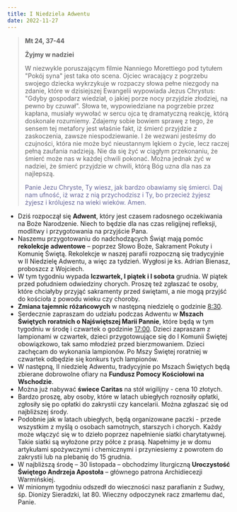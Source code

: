 ```yaml
---
title: I Niedziela Adwentu
date: 2022-11-27
---
```


> **Mt 24, 37-44**
>
> **Żyjmy w nadziei**
>
> W niezwykle poruszającym filmie Nanniego Morettiego pod tytułem "Pokój syna" jest taka oto scena. Ojciec wracający z pogrzebu swojego dziecka wykrzykuje w rozpaczy słowa pełne niezgody na zdanie, które w dzisiejszej Ewangelii wypowiada Jezus Chrystus: "Gdyby gospodarz wiedział, o jakiej porze nocy przyjdzie złodziej, na pewno by czuwał". Słowa te, wypowiedziane na pogrzebie przez kapłana, musiały wywołać w sercu ojca tę dramatyczną reakcję, którą doskonale rozumiemy. Zdajemy sobie bowiem sprawę z tego, że sensem tej metafory jest właśnie fakt, iż śmierć przyjdzie z zaskoczenia, zawsze niespodziewanie. I że wezwani jesteśmy do czujności, która nie może być nieustannym lękiem o życie, lecz raczej pełną zaufania nadzieją. Nie da się żyć w ciągłym przekonaniu, że śmierć może nas w każdej chwili pokonać. Można jednak żyć w nadziei, że śmierć przyjdzie w chwili, którą Bóg uzna dla nas za najlepszą.
>
> <span style="color: #666699;"> Panie Jezu Chryste, Ty wiesz, jak bardzo obawiamy się śmierci. Daj nam ufność, iż wraz z nią przychodzisz i Ty, bo przecież żyjesz żyjesz i królujesz na wieki wieków. Amen.
> &nbsp;

- Dziś rozpoczął się **Adwent**, który jest czasem radosnego oczekiwania na Boże Narodzenie. Niech to będzie dla nas czas religijnej refleksji, modlitwy i przygotowania na przyjście Pana.
- Naszemu przygotowaniu do nadchodzących Świąt mają pomóc **rekolekcje adwentowe** – poprzez Słowo Boże, Sakrament Pokuty i Komunię Świętą. Rekolekcje w naszej parafii rozpoczną się tradycyjnie w II Niedzielę Adwentu, a więc za tydzień. Wygłosi je ks. Adrian Bienasz, proboszcz z Wojciech.
- W tym tygodniu wypada **Iczwartek, I piątek i I sobota** grudnia. W piątek przed południem odwiedziny chorych. Proszę też zgłaszać te osoby, które chciałyby przyjąć sakramenty przed świętami, a nie mogą przyjść do kościoła z powodu wieku czy choroby.
- **Zmiana tajemnic różańcowych** w następną niedzielę o godzinie <u>8:30</u>.
- Serdecznie zapraszam do udziału podczas Adwentu w **Mszach Świętych roratnich o Najświętszej Marii Pannie**, które będą w tym tygodniu w środę i czwartek o godzinie <u>17:00</u>. Dzieci zapraszam z lampionami w czwartek, dzieci przygotowujące się do I Komunii Świętej obowiązkowo, tak samo młodzież przed bierzmowaniem. Dzieci zachęcam do wykonania lampionów. Po Mszy Świętej roratniej w czwartek odbędzie się konkurs tych lampionów.
- W następną, II niedzielę Adwentu, tradycyjnie po Mszach Świętych będą zbierane dobrowolne ofiary na **Fundusz Pomocy Kościołowi na Wschodzie**.
- Można już nabywać **świece Caritas** na stół wigilijny - cena 10 złotych.
- Bardzo proszę, aby osoby, które w latach ubiegłych roznosiły opłatki, zgłosiły się po opłatki do zakrystii czy kancelarii. Można zgłaszać się od najbliższej środy.
- Podobnie jak w latach ubiegłych, będą organizowane paczki - przede wszystkim z myślą o osobach samotnych, starszych i chorych. Każdy może włączyć się w to dzieło poprzez napełnienie siatki charytatywnej. Takie siatki są wyłożone przy półce z prasą. Napełnimy je w domu artykułami spożywczymi i chemicznymi i przyniesiemy z powrotem do zakrystii lub na plebanię do 15 grudnia.
- W najbliższą środę – 30 listopada – obchodzimy liturgiczną **Uroczystość Świętego Andrzeja Apostoła** – głównego patrona Archidiecezji Warmińskiej.
- W minionym tygodniu odszedł do wieczności nasz parafianin z Sudwy, śp. Dionizy Sieradzki, lat 80. Wieczny odpoczynek racz zmarłemu dać, Panie.


